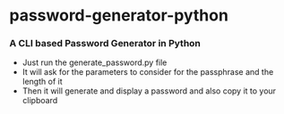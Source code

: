 # password-generator-python
### A CLI based Password Generator in Python

- Just run the generate_password.py file <br>
- It will ask for the parameters to consider for the passphrase and the length of it <br>
- Then it will generate and display a password and also copy it to your clipboard
